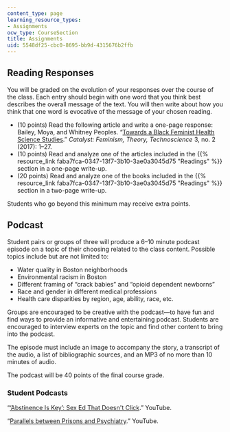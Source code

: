 ```yaml
---
content_type: page
learning_resource_types:
- Assignments
ocw_type: CourseSection
title: Assignments
uid: 5548df25-cbc0-8695-bb9d-4315676b2ffb
---
```


Reading Responses
-----------------

You will be graded on the evolution of your responses over the course of the class. Each entry should begin with one word that you think best describes the overall message of the text. You will then write about how you think that one word is evocative of the message of your chosen reading. 

*   (10 points) Read the following article and write a one-page response: Bailey, Moya, and Whitney Peoples. “[Towards a Black Feminist Health Science Studies](https://catalystjournal.org/index.php/catalyst/article/view/28844/html_17).” _Catalyst: Feminism, Theory, Technoscience_ 3, no. 2 (2017): 1–27.
*   (10 points) Read and analyze one of the articles included in the {{% resource_link faba7fca-0347-13f7-3b10-3ae0a3045d75 "Readings" %}} section in a one-page write-up.
*   (20 points) Read and analyze one of the books included in the {{% resource_link faba7fca-0347-13f7-3b10-3ae0a3045d75 "Readings" %}} section in a two-page write-up.

Students who go beyond this minimum may receive extra points.

Podcast
-------

Student pairs or groups of three will produce a 6–10 minute podcast episode on a topic of their choosing related to the class content. Possible topics include but are not limited to:

*   Water quality in Boston neighborhoods
*   Environmental racism in Boston
*   Different framing of “crack babies” and “opioid dependent newborns”
*   Race and gender in different medical professions
*   Health care disparities by region, age, ability, race, etc.

Groups are encouraged to be creative with the podcast—to have fun and find ways to provide an informative and entertaining podcast. Students are encouraged to interview experts on the topic and find other content to bring into the podcast.

The episode must include an image to accompany the story, a transcript of the audio, a list of bibliographic sources, and an MP3 of no more than 10 minutes of audio.

The podcast will be 40 points of the final course grade.

### Student Podcasts

“[‘Abstinence Is Key’: Sex Ed That Doesn't Click](https://youtu.be/6au52dJFXL0?t=1365).” YouTube.

“[Parallels between Prisons and Psychiatry](https://youtu.be/6au52dJFXL0?t=2110).” YouTube.
